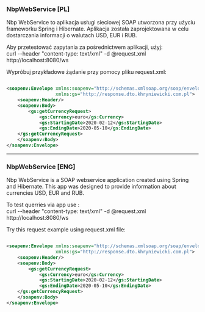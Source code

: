 ### NbpWebService [PL]
Nbp WebService to aplikacja usługi sieciowej SOAP utworzona przy użyciu frameworku Spring i Hibernate. Aplikacja została zaprojektowana w celu dostarczania informacji o walutach USD, EUR i RUB.

Aby przetestować zapytania za pośrednictwem aplikacji, użyj:
\
curl --header "content-type: text/xml" -d @request.xml http://localhost:8080/ws


Wypróbuj przykładowe żądanie przy pomocy pliku request.xml:
```xml

<soapenv:Envelope xmlns:soapenv="http://schemas.xmlsoap.org/soap/envelope/"
                  xmlns:gs="http://response.dto.khryniewicki.com.pl">
    <soapenv:Header/>
    <soapenv:Body>
        <gs:getCurrencyRequest>
            <gs:Currency>euro</gs:Currency>
            <gs:StartingDate>2020-02-12</gs:StartingDate>
            <gs:EndingDate>2020-05-10</gs:EndingDate>
    </gs:getCurrencyRequest>
    </soapenv:Body>
</soapenv:Envelope>
```
----

### NbpWebService [ENG]
Nbp WebService is a SOAP webservice application created using Spring and Hibernate. This app was designed to provide information about currencies USD, EUR and RUB.

To test querries via app use :
\
curl --header "content-type: text/xml" -d @request.xml http://localhost:8080/ws


Try this request example using request.xml file:
```xml

<soapenv:Envelope xmlns:soapenv="http://schemas.xmlsoap.org/soap/envelope/"
                  xmlns:gs="http://response.dto.khryniewicki.com.pl">
    <soapenv:Header/>
    <soapenv:Body>
        <gs:getCurrencyRequest>
            <gs:Currency>euro</gs:Currency>
            <gs:StartingDate>2020-02-12</gs:StartingDate>
            <gs:EndingDate>2020-05-10</gs:EndingDate>
    </gs:getCurrencyRequest>
    </soapenv:Body>
</soapenv:Envelope>
```
